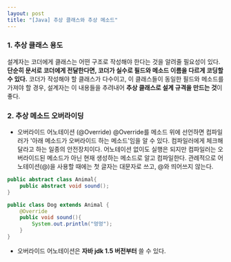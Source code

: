 ```yaml
---
layout: post
title: "[Java] 추상 클래스와 추상 메소드"
---
```


### 1. 추상 클래스 용도
설계자는 코더에게 클래스는 어떤 구조로 작성해야 한다는 것을 알려줄 필요성이 있다. **단순히 문서로 코더에게 전달한다면, 코더가 실수로 필드와 메소드 이름을 다르게 코딩할 수 있다.** 코더가 작성해야 할 클래스가 다수이고, 이 클래스들이 동일한 필드와 메소드를 가져야 할 경우, 설계자는 이 내용들을 추려내어 **추상 클래스로 설계 규격을 만드는 것**이 좋다.

### 2. 추상 메소드 오버라이딩
- 오버라이드 어노테이션 (@Override)
@Override를 메소드 위에 선언하면 컴파일러가 '아래 메소드가 오버라이드 하는 메소드'임을 알 수 있다. 컴파일러에게 체크해달라고 하는 일종의 안전장치이다. 어노테이션 없이도 실행은 되지만 컴파일러는 오버라이드된 메소드가 아닌 현재 생성하는 메소드로 알고 컴파일한다. 관례적으로 어노테이션(@)을 사용할 때에는 첫 글자는 대문자로 쓰고, @와 띄어쓰지 않는다.

```java
public abstract class Animal{
	public abstract void sound();
}
```

```java
public class Dog extends Animal {
	@Override
    public void sound(){
    	System.out.println("멍멍");
    }
}
```

- 오버라이드 어노테이션은 **자바 jdk 1.5 버전부터** 쓸 수 있다.